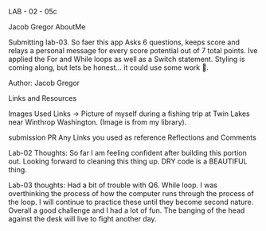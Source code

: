 LAB - 02 - 05c

Jacob Gregor AboutMe

Submitting lab-03. So faer this app Asks 6 questions, keeps score and relays a personal message for every score potential out of 7 total points. Ive applied the For and While loops as well as a Switch statement. Styling is coming along, but lets be honest... it could use some work 🤣.

Author: Jacob Gregor

Links and Resources

Images Used Links
-> Picture of myself during a fishing trip at Twin Lakes near Winthrop Washington.
(Image is from my library).


submission PR
Any Links you used as reference
Reflections and Comments

Lab-02 Thoughts: So far I am feeling confident after building this portion out. Looking forward to cleaning this thing up. DRY code is a BEAUTIFUL thing. 

Lab-03 thoughts: Had a bit of trouble with Q6. While loop. I was overthinking the process of how the computer runs through the process of the loop. I will continue to practice these until they become second nature. Overall a good challenge and I had a lot of fun. The banging of the head against the desk will live to fight another day.



